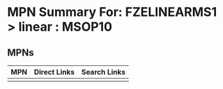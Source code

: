 



# MPN Summary For: FZELINEARMS1 > linear : MSOP10

## MPNs
  

|MPN|Direct Links|Search Links|
| :--- | :--- | :--- |
||||

